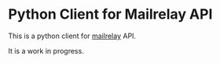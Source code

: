 # Python Client for Mailrelay API

This is a python client for [mailrelay](https://mailrelay.com/) API.

It is a work in progress.
